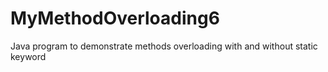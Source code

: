# MyMethodOverloading6
Java program to demonstrate methods overloading with and without static keyword
